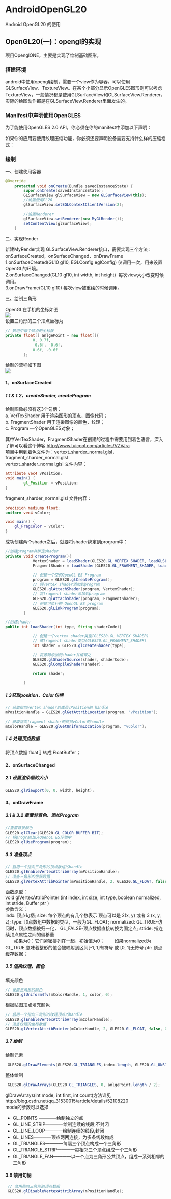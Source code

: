 # AndroidOpenGL20
Android OpenGL20 的使用


## OpenGL20(一)：opengl的实现 ##
项目OpenglONE，主要是实现了绘制基础图形。

### 搭建环境 ###
android中使用opengl绘制，需要一个view作为容器。可以使用GLSurfaceView、TextureView。在某个小部分显示OpenGLES图形则可以考虑TextureView，一般情况都是使用GLSurfaceView和GLSurfaceView.Renderer，实际的绘图动作都是在GLSurfaceView.Renderer里面发生的。

### Manifest中声明使用OpenGLES ###
为了能使用OpenGLES 2.0 API，你必须在你的manifest中添加以下声明：

<uses-feature android:glEsVersion="0x00020000" android:required="true" />
如果你的应用要使用纹理压缩功能，你必须还要声明设备需要支持什么样的压缩格式：

<supports-gl-texture android:name="GL_OES_compressed_ETC1_RGB8_texture" />
<supports-gl-texture android:name="GL_OES_compressed_paletted_texture" />

### 绘制 ###

一、创建使用容器
```java
@Override
    protected void onCreate(Bundle savedInstanceState) {
        super.onCreate(savedInstanceState);
        GLSurfaceView glSurfaceView = new GLSurfaceView(this);
        //设置使用GL20
        glSurfaceView.setEGLContextClientVersion(2);

        //设置Renderer
        glSurfaceView.setRenderer(new MyGLRender());
        setContentView(glSurfaceView);
    }
```
二、实现Render<br>

新建MyRender实现 GLSurfaceView.Renderer接口，需要实现三个方法：onSurfaceCreated，onSurfaceChanged，onDrawFrame <br>
1.onSurfaceCreated(GL10 gl10, EGLConfig eglConfig)   仅调用一次，用来设置OpenGL的环境。<br>
2.onSurfaceChanged(GL10 gl10, int width, int height)  每次view大小改变时候调用。<br>
3.onDrawFrame(GL10 gl10) 每次view被重绘的时候调用。<br>

三、绘制三角形<br>

OpenGL在手机的坐标如图<br>
![](https://github.com/Jaelyn5526/AndroidOpenGL20/blob/master/image/openglcoord.png)<br>
设置三角形的三个顶点坐标为
```java
// 数组中每个顶点的坐标数
private float[] anlgePoint = new float[]{
            0, 0.7f,
            -0.6f, -0.6f,
            0.6f, -0.6f
        };
```

绘制的流程如下图<br>
![](https://github.com/Jaelyn5526/AndroidOpenGL20/blob/master/image/openglRenderer.png)<br>

#### 1、onSurfaceCreated ####
##### 1.1 & 1.2、createShader, createProgram #####
绘制图像必须有这3个句柄：<br>
a. VerTexShader 用于渲染图形的顶点，图像代码；<br>
b. FragmentShader 用于渲染图像的颜色，纹理；<br>
c. Program 一个OpenGLES对象；<br>

其中VerTexShader，FragmentShader在创建的过程中需要用到着色语言，深入了解可以看这个博客 http://www.tuicool.com/articles/VZVJra<br>
项目中用到着色文件为：vertext_sharder_normal.glsl， fragment_sharder_normal.glsl<br>
vertext_sharder_normal.glsl 文件内容：
```glsl
attribute vec4 vPosition;
void main() {
        gl_Position = vPosition;
}
```

fragment_sharder_normal.glsl 文件内容：
```glsl
precision mediump float;
uniform vec4 vColor;

void main() {
    gl_FragColor = vColor;
}
```
成功创建两个shader之后，就要将shader绑定到program中：
```java
//创建program并绑定shader
private void createProgram(){
            VertexShader = loadShader(GLES20.GL_VERTEX_SHADER, loadGLSL(AngleGLActivity.this, vertexShaderFileName));
            FragmentShader = loadShader(GLES20.GL_FRAGMENT_SHADER, loadGLSL(AngleGLActivity.this, fragmentShaderFileName));

            // 创建一个空的OpenGL ES Program
            program = GLES20.glCreateProgram();
            // 将vertex shader添加到program
            GLES20.glAttachShader(program, VertexShader);
            // 将fragment shader添加到program
            GLES20.glAttachShader(program, FragmentShader);
            // 创建可执行的 OpenGL ES program
            GLES20.glLinkProgram(program);
        }

//创建shader
public int loadShader(int type, String shaderCode){

            // 创建一个vertex shader类型(GLES20.GL_VERTEX_SHADER)
            // 或fragment shader类型(GLES20.GL_FRAGMENT_SHADER)
            int shader = GLES20.glCreateShader(type);

            // 将源码添加到shader并编译之
            GLES20.glShaderSource(shader, shaderCode);
            GLES20.glCompileShader(shader);

            return shader;

        }
```

##### 1.3获取position、Color句柄 #####
```java
// 获取指向vertex shader的成员vPosition的 handle
mPositionHandle = GLES20.glGetAttribLocation(program, "vPosition");

// 获取指向fragment shader的成员vColor的handle
mColorHandle = GLES20.glGetUniformLocation(program, "vColor");
```

##### 1.4 处理顶点数据 #####
将顶点数据 float[] 转成 FloatBuffer；


#### 2、onSurfaceChanged ####
##### 2.1 设置渲染框的大小 #####
```java
GLES20.glViewport(0, 0, width, height);
```


#### 3、onDrawFrame ####
##### 3.1 & 3.2 重置背景色、添加Program #####
```java
//重置背景颜色
GLES20.glClear(GLES20.GL_COLOR_BUFFER_BIT);
// 将program加入OpenGL ES环境中
GLES20.glUseProgram(program);
```

##### 3.3 准备顶点 #####
```java
// 启用一个指向三角形的顶点数组的handle
GLES20.glEnableVertexAttribArray(mPositionHandle);
// 准备三角形的坐标数据
GLES20.glVertexAttribPointer(mPositionHandle, 2, GLES20.GL_FLOAT, false, 0, vertexBuffer);
```
函数原型：<br>
void glVertexAttribPointer (int index, int size, int type, boolean normalized, int stride, Buffer ptr )<br>
参数含义：<br>
indx: 顶点句柄;
size: 每个顶点的有几个数表示 顶点可以是 2(x, y) 或者 3 (x, y, z);
type: 顶点数组中数据的类型，一般为GL_FLOAT;
normalized: GL_TRUE-访问时，顶点数据被归一化， GL_FALSE-顶点数据直接转换为固定点;
stride: 指连续顶点属性之间的偏移量<br>
        如果为0：它们紧密排列在一起，初始值为0；
        如果normalized为GL_TRUE,意味着整形的值会被映射到区间[-1, 1]有符号 或 [0, 1]无符号
ptr: 顶点缓存数据；

##### 3.5 渲染纹理、颜色 #####
填充颜色
```java
// 设置三角形的颜色
GLES20.glUniform4fv(mColorHandle, 1, color, 0);
```

根据贴图顶点填充颜色
```java
// 启用一个指向三角形的纹理顶点的handle
GLES20.glEnableVertexAttribArray(mColorHandle);
// 准备纹理的坐标数据
GLES20.glVertexAttribPointer(mColorHandle, 2, GLES20.GL_FLOAT, false, 0, coordBuffer);
```

##### 3.7 绘制 #####

绘制元素<br>
```java
 GLES20.glDrawElements(GLES20.GL_TRIANGLES,index.length, GLES20.GL_UNSIGNED_SHORT,indexBuffer);
```

整体绘制<br>
```java
 GLES20.glDrawArrays(GLES20.GL_TRIANGLES, 0, anlgePoint.length / 2);
```
glDrawArrays(int mode, int first, int count)方法详见http://blog.csdn.net/qq_31530015/article/details/52108220<br>
mode的参数可以选择
- GL_POINTS ————绘制独立的点
 - GL_LINE_STRIP————绘制连续的线段,不封闭
 - GL_LINE_LOOP————绘制连续的线段,封闭
 - GL_LINES————顶点两两连接，为多条线段构成
 - GL_TRIANGLES————每隔三个顶点构成一个三角形
 - GL_TRIANGLE_STRIP————每相邻三个顶点组成一个三角形
 - GL_TRIANGLE_FAN————以一个点为三角形公共顶点，组成一系列相邻的三角形

#### 3.8 禁用句柄 ####
```java
 // 禁用指向三角形的顶点数组
 GLES20.glDisableVertexAttribArray(mPositionHandle);
```
